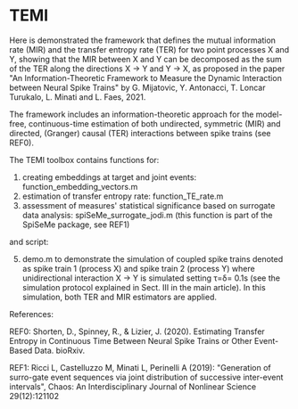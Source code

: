 # TEMI


Here is demonstrated the framework that defines the mutual information rate (MIR) and the transfer entropy rate (TER) for two point processes X and Y, showing that the MIR between X and Y can be decomposed as the sum of the TER along the directions X → Y and Y → X, as proposed in the paper "An Information-Theoretic Framework to Measure the Dynamic Interaction between Neural Spike Trains" by G. Mijatovic, Y. Antonacci, T. Loncar Turukalo, L. Minati and L. Faes, 2021. 

The framework includes an information-theoretic approach for the model-free, continuous-time estimation of both undirected, symmetric (MIR) and directed, (Granger) causal (TER) interactions between spike trains (see REF0).

The TEMI toolbox contains functions for:

1. creating embeddings at target and joint events: function_embedding_vectors.m
2. estimation of transfer entropy rate: function_TE_rate.m 
4. assessment of measures' statistical significance based on surrogate data analysis: spiSeMe_surrogate_jodi.m (this function is part of the SpiSeMe package, see REF1)

and script:

5. demo.m to demonstrate the simulation of coupled spike trains denoted as spike train 1 (process X) and spike train 2 (process Y) where unidirectional interaction X → Y is simulated setting τ=δ= 0.1s (see the simulation protocol explained in Sect. III in the main article). In this simulation, both TER and MIR estimators are applied.

References:

REF0: Shorten, D., Spinney, R., & Lizier, J. (2020). Estimating Transfer Entropy in Continuous Time Between Neural Spike Trains or Other Event-Based Data. bioRxiv.

REF1: Ricci L, Castelluzzo M, Minati L, Perinelli A  (2019): "Generation  of  surro-gate event sequences via joint distribution of successive inter-event intervals", Chaos: An Interdisciplinary Journal of Nonlinear Science 29(12):121102


